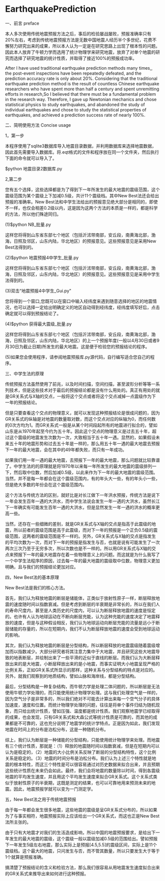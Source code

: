 # EarthquakePrediction
一、前言 preface

本人多次使用传统地震预报方法之后，事后的检验屡战屡败，预报准确率只有20%左右，考虑到传统地震预报方法是无数中国地震人经历半个多世纪，花费不懈努力研究出来的成果，所以本人认为一定是在研究思路上出现了根本性的问题。因此本人放弃了牛顿力学而选用了统计物理学来研究地震，放弃了对单个地震的研究而选择了研究地震的统计性质，并取得了接近100%的预报成功率。

After I have used traditional earthquake prediction methods many times,, the post-event inspections have been repeatedly defeated, and the prediction accuracy rate is only about 20%. Considering that the traditional earthquake prediction method is the result of countless Chinese earthquake researchers who have spent more than half a century and spent unremitting efforts in research,So I believed that there must be a fundamental problem in the research way. Therefore, I gave up Newtonian mechanics and chose statistical physics to study earthquakes, and abandoned the study of individual earthquakes and chose to study the statistical properties of earthquakes, and achieved a prediction success rate of nearly 100%.

二、简明使用方法 Concise usage

1，第一步

本程序使用了sqlite3数据库导入地震目录数据，并利用数据库来选择地震数据，因此首先需要导入数据库。将.eqt格式的文件和程序放在同一个文件夹，然后执行下面的命令就可以导入了。

$python 地震目录2数据库.py

2,第二步

您有五个选择，这些选择都是为了得到下一年所发生的最大地震的震级范围，这个震级范围为某个震级上下加减0.5级，共计11个震级档。其中New Best法还会给出预报的准确率。New Best法和中学生法给出的预报意见绝大部分是相同的，即使不一样，也仅会相差0.2级以内，这是因为这两个方法的本质是一样的，都是科学的方法，所以他们殊途同归。

(1)$python NB_批量.py

这样您将得到山东省东部七个地区（包括沂沭带南部，安丘段，南黄海北部，渤海，日照及邻区，山东内陆，华北地区）的预报意见。这些预报意见是采用New Best法得到的。

(2)$python 地震预报4中学生_批量.py

这样您将得到山东省东部七个地区（包括沂沭带南部，安丘段，南黄海北部，渤海，日照及邻区，山东内陆，华北地区）的预报意见。这些预报意见是采用中学生法得到的。

(3)双击“地震预报4中学生_Gui.py"

您将得到一个窗口,您既可以在窗口中输入经纬度来遇到随意选择的地区的地震情况，也可以选择一定给出明确定义的地区自动得到经纬度，经纬度填写好后，点击确定就可以得到预报结论了。

(4)$python 获得最大震级_批量.py

这样您将得到山东省东部七个地区（包括沂沭带南部，安丘段，南黄海北部，渤海，日照及邻区，山东内陆，华北地区）的上一个预报年度(一般以4月30日或者9月30日为截止日期)所发生的最大地震。这是便于检验您的预报结论的程序。

(5)如果您会使用程序，请参阅地震预报库.py源代码，自行编写适合您自己的程序。

三、中学生法的原理

传统预报方法虽然使用了前兆，以及时间扫描，空间扫描，甚至波形分析等等一系列技术，但是这些技术对于最后的预报结论都是没有什么用处的。真正有用处的就是GR关系式与X轴的交点，一般将这个交点或者将这个交点减掉一点震级作为下一年的预报结论。

但是只要查看这个交点的物理意义，就可以发现这种预报结论是很成问题的，因为GR关系式的纵轴是对地震的数量取对数，而这个交点对应的纵轴为0，而任何数的0次方均为1。而GR关系式一般是从某个时间段起所有的地震进行拟合的，譬如山东是从1970年起至今约为五十年。因此这个交点的物理意义是过去五十年，超过这个震级的地震发生次数为一次，大致相当于五十年一遇。显然的，如果假设未来五十年的地震形势和过去五十年是一样的，那么用五十年一遇的最大地震去预报下一年的最大地震，会在其中的49年都失败，而只有一年成功。

如果我们用一年一遇的最大地震，去预报下一年的最大地震，那么问题就比较靠谱了。中学生法的的原理就是将1970年以来每一年所发生的最大地震的震级排列一下，然后取中位数，然后加减0.5级，以此来作为下一年的最大地震的震级范围。当然，并不是每一年都会在这个震级范围内，有的年头大一些，有的年头小一些，但是绝大多数的年份会在这个震级范围内。

这个方法与传统方法的区别，就好比是对长江做下一年洪水预报，传统方法是说下一年会发生百年一遇的大洪水，而中学生法说会发生一年一遇的大洪水，虽然长江下一年确实有可能发生百年一遇的大洪水，但是显然发生一年一遇的洪水的概率更高一些。

当然，还存在一些细微的差别，就是GR关系式与X轴的交点是指高于此震级的地震，所以前者的震级范围是高于此震级，而对下一年的预报是一个正负0.5级的震级范围，这两者的震级范围是不一样的。另外，GR关系式与X轴的交点是指发生的平均次数为一次，而对下一年的预报是指发生与否，也就是说有可能发生了一次两次三次乃至于无穷多次，所以次数也是不一样的。所以用GR关系式与X轴的交点来预报下一年的最大地震存在着一些物理意义上的问题。而这就是为什么我写了一个中学生法程序的原因，过去每一年的最大地震的震级取中位数，物理意义更加明确，且与我们的预报结论更加对应。

四，New Best法的基本原理

New Best法是我们的核心方法。

首先，我们认为释放地震的断层是储能体，正类似于放射性原子一样，断层释放地震的速度随时间以指数衰减。但是考虑到断层的半衰期是非常长的，所以在我们人的寿命尺度内，甚至是人类历史的尺度内，可以认为断层释放地震的速度是恒定的。也许有人认为地球运动在不断向断层充能，认为这种充能的速度决定了地震释放的速度，但是与这种假设相反，我们认为地球运动向断层充能的流量是远小于断层储能的存量的，所以在短期内，我们不认为断层释放地震的速度会受到地球运动的影响。

其次，我们认为释放地震的断层是分型结构，所以断层释放的地震震级随着震级增加而以指数减少。大部分研究者将其注意力集中于大地震，并且研究这些大地震导致的地表断层，并绘制出来了一些平滑的近似于直线的断层。而我们认为大断层释放出来的是大地震，小断层释放出来的是小地震，而事实证明大小地震呈现严格的比例关系，正如GR关系式所显示的那样，这种关系与分型结构的特点是对应的。另外，就我们观察到的地质结构，譬如山脉和海岸线，都是分型结构。

最后，分型结构是一种复杂结构，而牛顿力学是处理二体问题的，所以断层是无法使用牛顿力学处理的，而只能使用统计物理学处理。这与我们处理空气是一样的，因为空气分子是非常多的，所以我们绝对不可能去计算出来每一个空气分子的具体加速度，速度和位置。而统计物理学处理的问题，往往是将单个事件归结为随机现象，而只给出统计性质，譬如压强、温度都是统计性质。我们观察地震学已经取得的成果，也会发现，只有GR关系式和大森公式等统计性质是可靠的，而其他的成果都是不可靠的，这也充分说明了地震学的统计学特点。正是因为如此，我们发现地震在时间上的分布是泊松分布，这是一种随机分布。

综上，我们认为断层是一种储能的分型结构，只能使用统计物理学来处理。而地震有三个统计性质，那就是：（1）释放的地震随时间以指数衰减，但是在短期内可以认为是稳定的，（2）地震的大小比例关系反映了断层的分型结构特性，这个比例关系是稳定的。（3）地震的时间分布是泊松分布。我们认为上述三个特性就是地震的根本特性，而这三个特性是可以很容易通过对历史数据来拟合出来，并且预期这些统计性质在未来仍会如此。最终，我们会将地震的数量除以时间，得到各震级地震的平均发生速度，并且用这个平均发生速度来拟合GR关系式。这个关系式类似于放射性原子的半衰期，这既是测定的结果，也可以可靠地用来预测未来的地震。因此，地震预报学就可以变为一门测定学。

五，New Best法之用于传统地震预报

由于每一年都会发生很多地震，这些地震的震级是呈GR关系式分布的，所以如果为了与事实相符，地震预报实际上应该给出一个GR关系式，而这也正是New Best法所主张的。

由于只有大地震才对我们的生活造成影响，所以中国的地震预报要求，是给出下一年发生的最大地震的震级，这个震级一般以震级加减0.5级的范围给出。譬如预报下一年发生5级左右地震，那么实际上是预报[4.5,5.5]的震级区间，实际上是11个震级档。这个最大的地震，只问发生与否，而不管其数量，所以只要发生大于等于1个就算是预报准确。

搞清楚了预报结论的含义和检验方法，那么我们很容易从用地震发生速度拟合出来的GR关系式来推导出来如何进行这种预报。